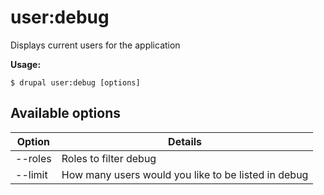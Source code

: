 # user:debug
Displays current users for the application

**Usage:**
```
$ drupal user:debug [options] 
```

## Available options
Option | Details
-------|-------------
--roles | Roles to filter debug
--limit | How many users would you like to be listed in debug
